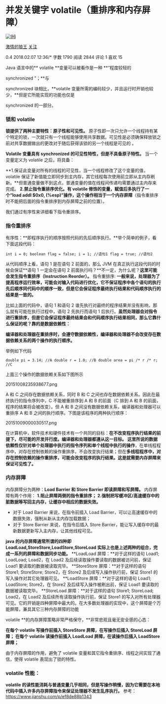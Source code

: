 # 并发关键字 volatile（重排序和内存屏障）

[![96]()]()

[激情的狼王]() [关注]()

0.4 2018.02.07 12:36/\* 字数 1790 阅读 2844 评论 1 喜欢 15

Java 语言中的**
volatile
**变量可以被看作是一种 \*\*“程度较轻的

synchronized
”；\*\*与

synchronized
块相比，**volatile 变量所需的编码较少，并且运行时开销也较少，**但是它所能实现的功能也仅是

synchronized
的一部分。

### 锁和 volatile

**锁提供了两种主要特性：原子性和可见性。**
原子性即一次只允许一个线程持有某个特定的锁，一次就只有一个线程能够使用共享数据。可见性是必须确保释放锁之前对共享数据做出的更改对于随后获得该锁的另一个线程是可见的 。

**Volatile 变量具有 synchronized 的可见性特性，但是不具备原子特性。**
当一个变量定义为 volatile 之后，将具备：

**1.保证此变量对所有的线程的可见性，当一个线程修改了这个变量的值，volatile 保证了新值能立即同步到主内存，其它线程每次使用前立即从主内存刷新。**但普通变量做不到这点，普通变量的值在线程间传递均需要通过主内存来完成。
**2.禁止指令重排序优化。有 volatile 修饰的变量，赋值后多执行了一个“load addl $0x0, (%esp)”操作，这个操作相当于一个内存屏障**（指令重排序时不能把后面的指令重排序到内存屏障之前的位置）。

我们通过有序性来详细看下指令重排序。

### 指令重排序

有序性：**即程序执行的顺序按照代码的先后顺序执行。**举个简单的例子，看下面这段代码：

```
int i = 0; boolean flag = false; i = 1; //语句1 flag = true; //语句2
```

从代码顺序上看，语句 1 是在语句 2 前面的，那么 JVM 在真正执行这段代码的时候会保证**语句 1 一定会在语句 2 前面执行吗？**不一定，为什么呢？**这里可能会发生指令重排序（Instruction Reorder）。**
指令重排序:
**一般来说，处理器为了提高程序运行效率，可能会对输入代码进行优化，它不保证程序中各个语句的执行先后顺序同代码中的顺序一致，但是它会保证程序最终执行结果和代码顺序执行的结果是一致的。**

比如上面的代码中，语句 1 和语句 2 谁先执行对最终的程序结果并没有影响，那么就有可能在执行过程中，语句 2 先执行而语句 1 后执行。**虽然处理器会对指令进行重排序，但是它会保证程序最终结果会和代码顺序执行结果相同，**那么它靠什么保证的呢？靠的是**数据依赖性：**

**编译器和处理器在重排序时，会遵守数据依赖性，编译器和处理器不会改变存在数据依赖关系的两个操作的执行顺序。**

举例如下代码

```
double pi = 3.14; //A double r = 1.0; //B double area = pi /* r /* r; //C
```

上面三个操作的数据依赖关系如下图所示
![]()

20151008235938677.png

A 和 C 之间存在数据依赖关系，同时 B 和 C 之间也存在数据依赖关系。因此在最终执行的指令序列中，C 不能被重排序到 A 和 B 的前面（C 排到 A 和 B 的前面，程序的结果将会被改变）。但 A 和 B 之间没有数据依赖关系，编译器和处理器可以重排序 A 和 B 之间的执行顺序。下图是该程序的两种执行顺序：
![]()

20151009000030517.png

在计算机中，软件技术和硬件技术有一个共同的目标：**在不改变程序执行结果的前提下，尽可能的开发并行度。**编译器和处理器都遵从这一目标。
这里所说的数据依赖性仅针对**单个处理器中执行的指令序列和单个线程中执行的操作**，在单线程程序中，对存在控制依赖的操作重排序，不会改变执行结果；但在**多线程程序中，**对存在控制依赖的操作重排序，可能会改变程序的执行结果。这是就需要**内存屏障来保证可见性了。**

### 内存屏障

内存屏障分为两种：**Load Barrier 和 Store Barrier 即读屏障和写屏障。**
内存屏障有两个作用：
**1.阻止屏障两侧的指令重排序； 2.强制把写缓冲区/高速缓存中的脏数据等写回主内存，让缓存中相应的数据失效。**

- 对于 Load Barrier 来说，在指令前插入 Load Barrier，可以让高速缓存中的数据失效，强制从新从主内存加载数据；
- 对于 Store Barrier 来说，在指令后插入 Store Barrier，能让写入缓存中的最新数据更新写入主内存，让其他线程可见。

**java 的内存屏障通常所谓的四种即 LoadLoad,StoreStore,LoadStore,StoreLoad 实际上也是上述两种的组合，完成一系列的屏障和数据同步功能。**
**LoadLoad 屏障：**对于这样的语句 Load1; LoadLoad; Load2，在 Load2 及后续读取操作要读取的数据被访问前，保证 Load1 要读取的数据被读取完毕。
**StoreStore 屏障：**对于这样的语句 Store1; StoreStore; Store2，在 Store2 及后续写入操作执行前，保证 Store1 的写入操作对其它处理器可见。
**LoadStore 屏障：**对于这样的语句 Load1; LoadStore; Store2，在 Store2 及后续写入操作被刷出前，保证 Load1 要读取的数据被读取完毕。
**StoreLoad 屏障：**对于这样的语句 Store1; StoreLoad; Load2，在 Load2 及后续所有读取操作执行前，保证 Store1 的写入对所有处理器可见。它的开销是四种屏障中最大的。在大多数处理器的实现中，这个屏障是个万能屏障，兼具其它三种内存屏障的功能

volatile
**的内存屏障策略非常严格保守，**非常悲观且毫无安全感的心态：

**在每个 volatile 写操作前插入 StoreStore 屏障，在写操作后插入 StoreLoad 屏障；
在每个 volatile 读操作前插入 LoadLoad 屏障，在读操作后插入 LoadStore 屏障；**

由于内存屏障的作用，避免了 volatile 变量和其它指令重排序、线程之间实现了通信，使得 volatile 表现出了锁的特性。

### volatile 性能：

**volatile 的读性能消耗与普通变量几乎相同，但是写操作稍慢，因为它需要在本地代码中插入许多内存屏障指令来保证处理器不发生乱序执行。**
参考： https://www.jianshu.com/p/ef8de88b1343
